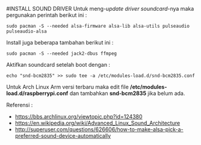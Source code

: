 #INSTALL SOUND DRIVER
Untuk meng-*update driver* *soundcard*-nya maka pergunakan perintah berikut ini :

    sudo pacman -S --needed alsa-firmware alsa-lib alsa-utils pulseaudio pulseaudio-alsa
    
Install juga beberapa tambahan berikut ini :

    sudo pacman -S --needed jack2-dbus ffmpeg
    
Aktifkan soundcard setelah boot dengan :

    echo "snd-bcm2835" >> sudo tee -a /etc/modules-load.d/snd-bcm2835.conf

Untuk Arch Linux Arm versi terbaru maka edit file **/etc/modules-load.d/raspberrypi.conf** dan tambahkan **snd-bcm2835** jika belum ada.

Referensi :
- https://bbs.archlinux.org/viewtopic.php?id=124380
- https://en.wikipedia.org/wiki/Advanced_Linux_Sound_Architecture
- http://superuser.com/questions/626606/how-to-make-alsa-pick-a-preferred-sound-device-automatically
